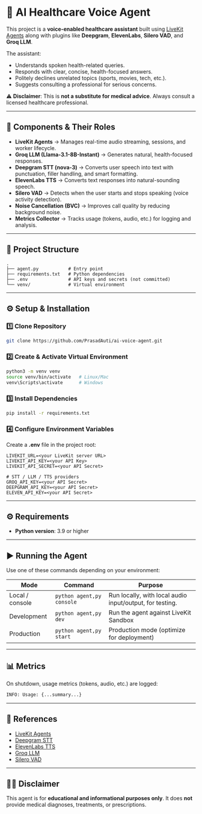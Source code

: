 # 🏥 AI Healthcare Voice Agent

This project is a **voice-enabled healthcare assistant** built using [LiveKit Agents](https://docs.livekit.io/agents/) along with plugins like **Deepgram**, **ElevenLabs**, **Silero VAD**, and **Groq LLM**.  

The assistant:
- Understands spoken health-related queries.
- Responds with clear, concise, health-focused answers.
- Politely declines unrelated topics (sports, movies, tech, etc.).
- Suggests consulting a professional for serious concerns.

⚠️ **Disclaimer**: This is **not a substitute for medical advice**. Always consult a licensed healthcare professional.

---

## 🔑 Components & Their Roles

- **LiveKit Agents** → Manages real-time audio streaming, sessions, and worker lifecycle.  
- **Groq LLM (Llama-3.1-8B-Instant)** → Generates natural, health-focused responses.  
- **Deepgram STT (nova-3)** → Converts user speech into text with punctuation, filler handling, and smart formatting.  
- **ElevenLabs TTS** → Converts text responses into natural-sounding speech.  
- **Silero VAD** → Detects when the user starts and stops speaking (voice activity detection).  
- **Noise Cancellation (BVC)** → Improves call quality by reducing background noise.  
- **Metrics Collector** → Tracks usage (tokens, audio, etc.) for logging and analysis.  

---

## 📂 Project Structure
```
.
├── agent.py           # Entry point
├── requirements.txt   # Python dependencies
├── .env               # API keys and secrets (not committed)
└── venv/              # Virtual environment

````

---

## ⚙️ Setup & Installation

### 1️⃣ Clone Repository
```bash
git clone https://github.com/PrasadAuti/ai-voice-agent.git
````

### 2️⃣ Create & Activate Virtual Environment

```bash
python3 -m venv venv
source venv/bin/activate   # Linux/Mac
venv\Scripts\activate      # Windows
```

### 3️⃣ Install Dependencies

```bash
pip install -r requirements.txt
```

### 4️⃣ Configure Environment Variables

Create a **.env** file in the project root:

```env
LIVEKIT_URL=<your LiveKit server URL>
LIVEKIT_API_KEY=<your API Key>
LIVEKIT_API_SECRET=<your API Secret>

# STT / LLM / TTS providers
GROQ_API_KEY=<your API Secret>
DEEPGRAM_API_KEY=<your API Secret>
ELEVEN_API_KEY=<your API Secret>

```

---

## ⚙️ Requirements

- **Python version**: 3.9 or higher 

---

## ▶️ Running the Agent

Use one of these commands depending on your environment:

| Mode         | Command                         | Purpose                                                   |
|---------------|----------------------------------|-----------------------------------------------------------|
| Local / console | `python agent,py console`       | Run locally, with local audio input/output, for testing.  |
| Development    | `python agent,py dev`           | Run the agent against LiveKit Sandbox   |
| Production     | `python agent,py start`          | Production mode (optimize for deployment)                 |

---

## 📊 Metrics

On shutdown, usage metrics (tokens, audio, etc.) are logged:

```bash
INFO: Usage: {...summary...}
```

---

## 🔎 References

* [LiveKit Agents](https://docs.livekit.io/agents/)
* [Deepgram STT](https://developers.deepgram.com/)
* [ElevenLabs TTS](https://elevenlabs.io/)
* [Groq LLM](https://groq.com/)
* [Silero VAD](https://github.com/snakers4/silero-vad)

---

## 🧑‍⚕️ Disclaimer

This agent is for **educational and informational purposes only**.
It does **not** provide medical diagnoses, treatments, or prescriptions.
